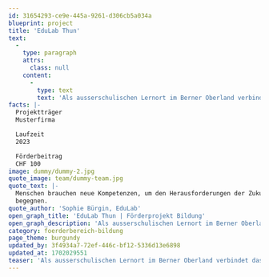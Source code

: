 ```yaml
---
id: 31654293-ce9e-445a-9261-d306cb5a034a
blueprint: project
title: 'EduLab Thun'
text:
  -
    type: paragraph
    attrs:
      class: null
    content:
      -
        type: text
        text: 'Als ausserschulischen Lernort im Berner Oberland verbindet das EduLab ein flexibel gestaltbares Raumkonzept mit kreativen Innovationsmethoden wie Design Thinking. Erfahrene Coaches begleiten Jugendliche und Bildungsakteur:innen in Workshop-Formaten auf ihren spannenden Lernreisen. Die daraus resultierenden Erkenntnisse können nachhaltig in den Schulalltag übertragen werden.'
facts: |-
  Projektträger
  Musterfirma

  Laufzeit
  2023

  Förderbeitrag
  CHF 100
image: dummy/dummy-2.jpg
quote_image: team/dummy-team.jpg
quote_text: |-
  Menschen brauchen neue Kompetenzen, um den Herausforderungen der Zukunft zu 
  begegnen.
quote_author: 'Sophie Bürgin, EduLab'
open_graph_title: 'EduLab Thun | Förderprojekt Bildung'
open_graph_description: 'Als ausserschulischen Lernort im Berner Oberland verbindet das EduLab ein flexibel gestaltbares Raumkonzept mit kreativen Innovationsmethoden wie Design Thinking. Erfahrene Coaches begleiten Jugendliche und Bildungsakteur:innen in Workshop-Formaten auf ihren spannenden Lernreisen. Die daraus resultierenden Erkenntnisse können nachhaltig in den Schulalltag übertragen werden.'
category: foerderbereich-bildung
page_theme: burgundy
updated_by: 3f4934a7-72ef-446c-bf12-5336d13e6898
updated_at: 1702029551
teaser: 'Als ausserschulischen Lernort im Berner Oberland verbindet das EduLab ein flexibel gestaltbares Raumkonzept mit kreativen Innovationsmethoden wie Design Thinking.'
---
```


